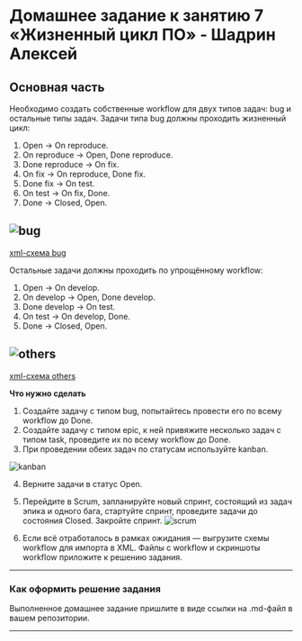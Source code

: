 # Домашнее задание к занятию 7 «Жизненный цикл ПО» - Шадрин Алексей 

## Основная часть

Необходимо создать собственные workflow для двух типов задач: bug и остальные типы задач. Задачи типа bug должны проходить жизненный цикл:

1. Open -> On reproduce.
2. On reproduce -> Open, Done reproduce.
3. Done reproduce -> On fix.
4. On fix -> On reproduce, Done fix.
5. Done fix -> On test.
6. On test -> On fix, Done.
7. Done -> Closed, Open.

![bug](https://github.com/AleksShadrin/netology/blob/main/09-ci-01-intro/4.png)
---
[xml-схема bug](https://github.com/AleksShadrin/netology/blob/main/09-ci-01-intro/bug.xml)

Остальные задачи должны проходить по упрощённому workflow:

1. Open -> On develop.
2. On develop -> Open, Done develop.
3. Done develop -> On test.
4. On test -> On develop, Done.
5. Done -> Closed, Open.

![others](https://github.com/AleksShadrin/netology/blob/main/09-ci-01-intro/3.png)
---
[xml-схема others](https://github.com/AleksShadrin/netology/blob/main/09-ci-01-intro/others.xml)

**Что нужно сделать**

1. Создайте задачу с типом bug, попытайтесь провести его по всему workflow до Done. 
2. Создайте задачу с типом epic, к ней привяжите несколько задач с типом task, проведите их по всему workflow до Done. 
3. При проведении обеих задач по статусам используйте kanban. 

![kanban](https://github.com/AleksShadrin/netology/blob/main/09-ci-01-intro/1.png)

4. Верните задачи в статус Open.
5. Перейдите в Scrum, запланируйте новый спринт, состоящий из задач эпика и одного бага, стартуйте спринт, проведите задачи до состояния Closed. Закройте спринт.
![scrum](https://github.com/AleksShadrin/netology/blob/main/09-ci-01-intro/2.png)

6. Если всё отработалось в рамках ожидания — выгрузите схемы workflow для импорта в XML. Файлы с workflow и скриншоты workflow приложите к решению задания.

---

### Как оформить решение задания

Выполненное домашнее задание пришлите в виде ссылки на .md-файл в вашем репозитории.

---